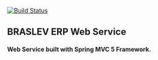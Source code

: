 [![Build Status](http://xumahub.com:9090/buildStatus/icon?job=Braslev-ERP)](http://xumahub.com:9090/job/Braslev-ERP/)

## BRASLEV ERP Web Service
#### Web Service built with Spring MVC 5 Framework.
